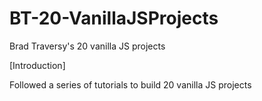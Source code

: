 # BT-20-VanillaJSProjects
Brad Traversy's 20 vanilla JS projects

[Introduction]

Followed a series of tutorials to build 20 vanilla JS projects
